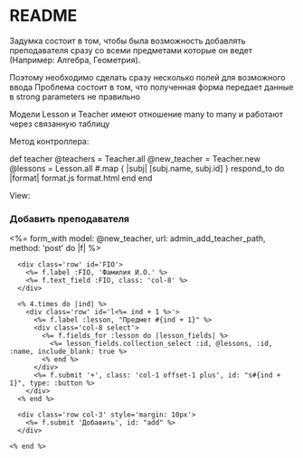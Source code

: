# README

Задумка состоит в том, чтобы была возможность добавлять преподавателя сразу со всеми предметами
которые он ведет (Например: Алгебра, Геометрия).

Поэтому необходимо сделать сразу несколько полей для возможного ввода
Проблема состоит в том, что полученная форма передает данные в strong parameters не правильно

Модели Lesson и Teacher имеют отношение many to many и работают через связанную таблицу

Метод контроллера: 
  
  def teacher
    @teachers = Teacher.all
    @new_teacher = Teacher.new
    @lessons = Lesson.all #.map { |subj| [subj.name, subj.id] }
    respond_to do |format|
      format.js
      format.html
    end
  end

View:
  <div class='col-4 offset-2'>
    <h3>Добавить преподавателя</h3>
    <%= form_with model: @new_teacher, url: admin_add_teacher_path, method: 'post' do |f| %>

      <div class='row' id='FIO'>
        <%= f.label :FIO, 'Фамилия И.О.' %>
        <%= f.text_field :FIO, class: 'col-8' %>
      </div>

      <% 4.times do |ind| %>
        <div class='row' id='l<%= ind + 1 %>'>
          <%= f.label :lesson, "Предмет #{ind + 1}" %>
          <div class='col-8 select'>
            <%= f.fields_for :lesson do |lesson_fields| %>
              <%= lesson_fields.collection_select :id, @lessons, :id, :name, include_blank: true %>
            <% end %>
          </div>
          <%= f.submit '+', class: 'col-1 offset-1 plus', id: "s#{ind + 1}", type: :button %>
        </div>
      <% end %>

      <div class='row col-3' style='margin: 10px'>
        <%= f.submit 'Добавить', id: "add" %>
      </div>

    <% end %>
  </div>